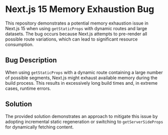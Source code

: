 # Next.js 15 Memory Exhaustion Bug

This repository demonstrates a potential memory exhaustion issue in Next.js 15 when using `getStaticProps` with dynamic routes and large datasets. The bug occurs because Next.js attempts to pre-render all possible route variations, which can lead to significant resource consumption.

## Bug Description

When using `getStaticProps` with a dynamic route containing a large number of possible segments, Next.js might exhaust available memory during the build process. This results in excessively long build times and, in extreme cases, runtime errors.

## Solution

The provided solution demonstrates an approach to mitigate this issue by adopting incremental static regeneration or switching to `getServerSideProps` for dynamically fetching content.
